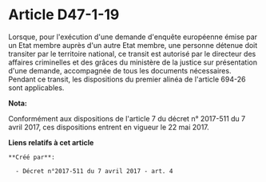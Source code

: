 # Article D47-1-19

Lorsque, pour l'exécution d'une demande d'enquête européenne émise par un Etat membre auprès d'un autre Etat membre, une
personne détenue doit transiter par le territoire national, ce transit est autorisé par le directeur des affaires criminelles
et des grâces du ministère de la justice sur présentation d'une demande, accompagnée de tous les documents nécessaires.
Pendant ce transit, les dispositions du premier alinéa de l'article 694-26 sont applicables.

**Nota:**

Conformément aux dispositions de l'article 7 du décret n° 2017-511 du 7 avril 2017, ces dispositions entrent en vigueur le 22
mai 2017.

**Liens relatifs à cet article**

	**Créé par**:

	  - Décret n°2017-511 du 7 avril 2017 - art. 4
